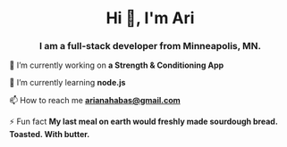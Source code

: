 <h1 align="center">Hi 👋, I'm Ari</h1>
<h3 align="center">I am a full-stack developer from Minneapolis, MN.</h3>

 🔭 I’m currently working on **a Strength & Conditioning App**

 🌱 I’m currently learning **node.js**

 📫 How to reach me **arianahabas@gmail.com**

 ⚡ Fun fact **My last meal on earth would freshly made sourdough bread. Toasted. With butter.**
